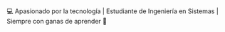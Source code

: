 💻 Apasionado por la tecnología | Estudiante de Ingeniería en Sistemas | Siempre con ganas de aprender 🚀
